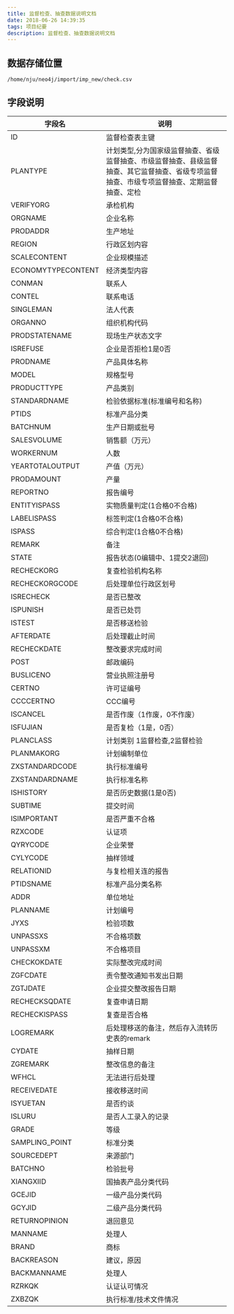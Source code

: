 ```yaml
---
title: 监督检查、抽查数据说明文档
date: 2018-06-26 14:39:35
tags: 项目纪要
description: 监督检查、抽查数据说明文档
---
```

## 数据存储位置

```
/home/nju/neo4j/import/imp_new/check.csv
```

## 字段说明

| 字段名  | 说明 |
| ------------- | ------------- |
| ID | 监督检查表主键 |
| PLANTYPE | 计划类型,分为国家级监督抽查、省级监督抽查、市级监督抽查、县级监督抽查、其它监督抽查、省级专项监督抽查、市级专项监督抽查、定期监督抽查、定检 |
| VERIFYORG | 承检机构 |
| ORGNAME | 企业名称 |
| PRODADDR | 生产地址 |
| REGION | 行政区划内容 |
| SCALECONTENT | 企业规模描述 |
| ECONOMYTYPECONTENT | 经济类型内容 |
| CONMAN | 联系人 |
| CONTEL | 联系电话 |
| SINGLEMAN | 法人代表 |
| ORGANNO | 组织机构代码 |
| PRODSTATENAME | 现场生产状态文字 |
| ISREFUSE | 企业是否拒检1是0否 |
| PRODNAME | 产品具体名称 |
| MODEL | 规格型号 |
| PRODUCTTYPE | 产品类别 |
| STANDARDNAME | 检验依据标准(标准编号和名称) |
| PTIDS | 标准产品分类 |
| BATCHNUM | 生产日期或批号 |
| SALESVOLUME | 销售额（万元） |
| WORKERNUM | 人数 |
| YEARTOTALOUTPUT | 产值（万元） |
| PRODAMOUNT | 产量 |
| REPORTNO | 报告编号 |
| ENTITYISPASS | 实物质量判定(1合格0不合格) |
| LABELISPASS | 标签判定(1合格0不合格) |
| ISPASS | 综合判定(1合格0不合格) |
| REMARK | 备注 |
| STATE | 报告状态(0编辑中、1提交2退回) |
| RECHECKORG | 复查检验机构名称 |
| RECHECKORGCODE | 后处理单位行政区划号 |
| ISRECHECK | 是否已整改 |
| ISPUNISH | 是否已处罚 |
| ISTEST | 是否移送检验 |
| AFTERDATE | 后处理截止时间 |
| RECHECKDATE | 整改要求完成时间 |
| POST | 邮政编码 |
| BUSLICENO | 营业执照注册号 |
| CERTNO | 许可证编号 |
| CCCCERTNO | CCC编号 |
| ISCANCEL | 是否作废（1作废，0不作废） |
| ISFUJIAN | 是否复检（1是，0否） |
| PLANCLASS | 计划类别 1监督检查,2监督检验 |
| PLANMAKORG | 计划编制单位 |
| ZXSTANDARDCODE | 执行标准编号 |
| ZXSTANDARDNAME | 执行标准名称 |
| ISHISTORY | 是否历史数据(1是0否) |
| SUBTIME | 提交时间 |
| ISIMPORTANT | 是否严重不合格 |
| RZXCODE | 认证项 |
| QYRYCODE | 企业荣誉 |
| CYLYCODE | 抽样领域 |
| RELATIONID | 与复检相关连的报告 |
| PTIDSNAME | 标准产品分类名称 |
| ADDR | 单位地址 |
| PLANNAME | 计划编号 |
| JYXS | 检验项数 |
| UNPASSXS | 不合格项数 |
| UNPASSXM | 不合格项目 |
| CHECKOKDATE | 实际整改完成时间 |
| ZGFCDATE | 责令整改通知书发出日期 |
| ZGTJDATE | 企业提交整改报告日期 |
| RECHECKSQDATE | 复查申请日期 |
| RECHECKISPASS | 复查是否合格 |
| LOGREMARK | 后处理移送的备注，然后存入流转历史表的remark |
| CYDATE | 抽样日期 |
| ZGREMARK | 整改信息的备注 |
| WFHCL | 无法进行后处理 |
| RECEIVEDATE | 接收移送时间 |
| ISYUETAN | 是否约谈 |
| ISLURU | 是否人工录入的记录 |
| GRADE | 等级 |
| SAMPLING_POINT | 标准分类 |
| SOURCEDEPT | 来源部门 |
| BATCHNO | 检验批号 |
| XIANGXIID | 国抽表产品分类代码 |
| GCEJID | 一级产品分类代码 |
| GCYJID | 二级产品分类代码 |
| RETURNOPINION | 退回意见 |
| MANNAME | 处理人 |
| BRAND | 商标 |
| BACKREASON | 建议，原因 |
| BACKMANNAME | 处理人 |
| RZRKQK | 认证认可情况 |
| ZXBZQK | 执行标准/技术文件情况 |
